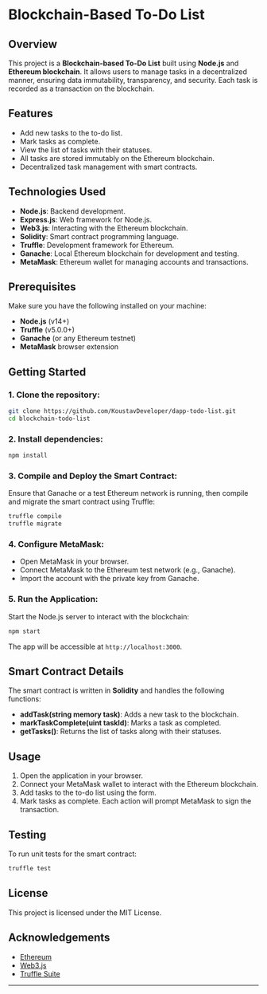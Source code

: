 # Blockchain-Based To-Do List

## Overview
This project is a **Blockchain-based To-Do List** built using **Node.js** and **Ethereum blockchain**. It allows users to manage tasks in a decentralized manner, ensuring data immutability, transparency, and security. Each task is recorded as a transaction on the blockchain.

## Features
- Add new tasks to the to-do list.
- Mark tasks as complete.
- View the list of tasks with their statuses.
- All tasks are stored immutably on the Ethereum blockchain.
- Decentralized task management with smart contracts.
  
## Technologies Used
- **Node.js**: Backend development.
- **Express.js**: Web framework for Node.js.
- **Web3.js**: Interacting with the Ethereum blockchain.
- **Solidity**: Smart contract programming language.
- **Truffle**: Development framework for Ethereum.
- **Ganache**: Local Ethereum blockchain for development and testing.
- **MetaMask**: Ethereum wallet for managing accounts and transactions.
  
## Prerequisites
Make sure you have the following installed on your machine:
- **Node.js** (v14+)
- **Truffle** (v5.0.0+)
- **Ganache** (or any Ethereum testnet)
- **MetaMask** browser extension

## Getting Started

### 1. Clone the repository:
```bash
git clone https://github.com/KoustavDeveloper/dapp-todo-list.git
cd blockchain-todo-list
```

### 2. Install dependencies:
```bash
npm install
```

### 3. Compile and Deploy the Smart Contract:
Ensure that Ganache or a test Ethereum network is running, then compile and migrate the smart contract using Truffle:
```bash
truffle compile
truffle migrate
```

### 4. Configure MetaMask:
- Open MetaMask in your browser.
- Connect MetaMask to the Ethereum test network (e.g., Ganache).
- Import the account with the private key from Ganache.

### 5. Run the Application:
Start the Node.js server to interact with the blockchain:
```bash
npm start
```

The app will be accessible at `http://localhost:3000`.

## Smart Contract Details
The smart contract is written in **Solidity** and handles the following functions:
- **addTask(string memory task)**: Adds a new task to the blockchain.
- **markTaskComplete(uint taskId)**: Marks a task as completed.
- **getTasks()**: Returns the list of tasks along with their statuses.

## Usage
1. Open the application in your browser.
2. Connect your MetaMask wallet to interact with the Ethereum blockchain.
3. Add tasks to the to-do list using the form.
4. Mark tasks as complete. Each action will prompt MetaMask to sign the transaction.

## Testing
To run unit tests for the smart contract:
```bash
truffle test
```

## License
This project is licensed under the MIT License.

## Acknowledgements
- [Ethereum](https://ethereum.org/)
- [Web3.js](https://web3js.readthedocs.io/)
- [Truffle Suite](https://www.trufflesuite.com/)

---